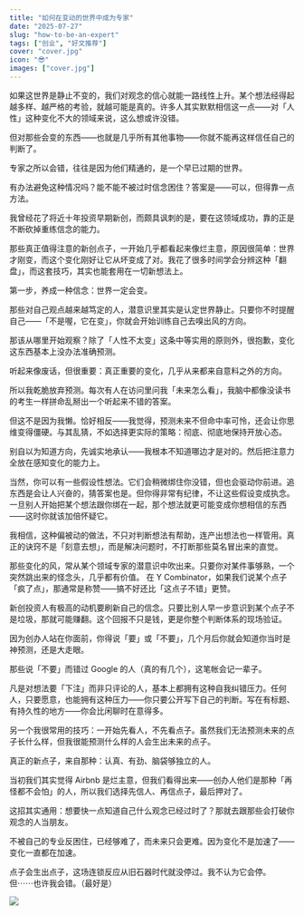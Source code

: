 ```yaml
---
title: "如何在变动的世界中成为专家"
date: "2025-07-27"
slug: "how-to-be-an-expert"
tags: ["创业", "好文推荐"]
cover: "cover.jpg"
icon: "😎"
images: ["cover.jpg"]
---
```

如果这世界是静止不变的，我们对观念的信心就能一路线性上升。某个想法经得起越多样、越严格的考验，就越可能是真的。许多人其实默默相信这一点——对「人性」这种变化不大的领域来说，这么想或许没错。



但对那些会变的东西——也就是几乎所有其他事物——你就不能再这样信任自己的判断了。



专家之所以会错，往往是因为他们精通的，是一个早已过期的世界。



有办法避免这种情况吗？能不能不被过时信念困住？答案是——可以，但得靠一点方法。



我曾经花了将近十年投资早期新创，而颇具讽刺的是，要在这领域成功，靠的正是不断砍掉重练信念的能力。



那些真正值得注意的新创点子，一开始几乎都看起来像烂主意，原因很简单：世界才刚变，而这个变化刚好让它从坏变成了对。我花了很多时间学会分辨这种「翻盘」，而这套技巧，其实也能套用在一切新想法上。



第一步，养成一种信念：世界一定会变。



那些对自己观点越来越笃定的人，潜意识里其实是认定世界静止。只要你不时提醒自己——「不是喔，它在变」，你就会开始训练自己去嗅出风的方向。



那该从哪里开始观察？除了「人性不太变」这条中等实用的原则外，很抱歉，变化这东西基本上没办法准确预测。



听起来像废话，但很重要：真正重要的变化，几乎从来都来自意料之外的方向。



所以我乾脆放弃预测。每次有人在访问里问我「未来怎么看」，我脑中都像没读书的考生一样拼命乱掰出一个听起来不错的答案。



但这不是因为我懒。恰好相反——我觉得，预测未来不但命中率可怜，还会让你思维变得僵硬。与其乱猜，不如选择更实际的策略：彻底、彻底地保持开放心态。



别自以为知道方向，先诚实地承认——我根本不知道哪边才是对的。然后把注意力全放在感知变化的能力上。



当然，你可以有一些假设性想法。它们会稍微绑住你没错，但也会驱动你前进。追东西是会让人兴奋的，猜答案也是。但你得非常有纪律，不让这些假设变成执念。
一旦别人开始把某个想法跟你绑在一起，那个想法就更可能变成你想相信的东西——这时你就该加倍怀疑它。



我相信，这种偏被动的做法，不只对判断想法有帮助，连产出想法也一样管用。真正的诀窍不是「刻意去想」，而是解决问题时，不打断那些莫名冒出来的直觉。



那些变化的风，常从某个领域专家的潜意识中吹出来。只要你对某件事够熟，一个突然跳出来的怪念头，几乎都有价值。
在 Y Combinator，如果我们说某个点子「疯了点」，那通常是称赞——搞不好还比「这点子不错」更赞。



新创投资人有极高的动机要刷新自己的信念。只要比别人早一步意识到某个点子不是垃圾，那就可能赚翻。这个回报不只是钱，更是你整个判断体系的现场验证。



因为创办人站在你面前，你得说「要」或「不要」，几个月后你就会知道你当时是神预测，还是大走眼。



那些说「不要」而错过 Google 的人（真的有几个），这笔帐会记一辈子。



凡是对想法要「下注」而非只评论的人，基本上都拥有这种自我纠错压力。任何人，只要愿意，也能拥有这种压力——你只要公开写下自己的判断。写在有标题、有持久性的地方——你会比闲聊时在意得多。



另一个我很常用的技巧：一开始先看人，不先看点子。虽然我们无法预测未来的点子长什么样，但我很能预测什么样的人会生出未来的点子。



真正的新点子，来自那种：认真、有劲、脑袋够独立的人。



当初我们其实觉得 Airbnb 是烂主意，但我们看得出来——创办人他们是那种「再怪都不会怕」的人，所以我们选择先信人、再信点子，最后押对了。



这招其实通用：想要快一点知道自己什么观念已经过时了？那就去跟那些会打破你观念的人当朋友。



不被自己的专业反困住，已经够难了，而未来只会更难。因为变化不是加速了——变化一直都在加速。



点子会生出点子，这场连锁反应从旧石器时代就没停过。我不认为它会停。
但⋯⋯也许我会错。（最好是）




![](https://prod-files-secure.s3.us-west-2.amazonaws.com/112d0858-5090-4d34-a606-b75eb8d65fd2/46476355-9cf3-4e99-9b7a-3531bc426380/1000202064.png?X-Amz-Algorithm=AWS4-HMAC-SHA256&X-Amz-Content-Sha256=UNSIGNED-PAYLOAD&X-Amz-Credential=ASIAZI2LB4665V4CZAZM%2F20250811%2Fus-west-2%2Fs3%2Faws4_request&X-Amz-Date=20250811T111313Z&X-Amz-Expires=3600&X-Amz-Security-Token=IQoJb3JpZ2luX2VjELP%2F%2F%2F%2F%2F%2F%2F%2F%2F%2FwEaCXVzLXdlc3QtMiJIMEYCIQCQILFhpYT9u47kvuf8LwDkEUVhuN%2BTzTG4M7YuV54agAIhAPO9D1lnS%2Fhq%2Fhn4T6oq0Lz9tZSJJZ2pM8VmT0fLXhsVKogECOv%2F%2F%2F%2F%2F%2F%2F%2F%2F%2FwEQABoMNjM3NDIzMTgzODA1Igw%2B4Vm2hQ%2FBMPH3g4sq3AM9GdfcUuOSdwc3fvNda2zXkA%2F%2FM4f1xgNc7YhSUne%2FnZ%2FdM8QdUkoJyXLZ%2BwkiwLGOaaFfAZ%2B6POmdEuWk%2BQtB5v1cym4eEcz31HQGvN5tJciHMEQHY%2BKFrmUjvN5AIxtsGx%2FqPUMeWuZc%2BUfkAShGHCVYja%2BdScm8OXNrvuN6F%2BuPHZXkyYmdltyM1RlpL%2F%2B6cKCWvTfeDYLRCpGgxkiXfbVEWoA76WBo3cTjzqgu%2BwH%2FSVPd%2FHkXO5pkHEO3gFU4i1WjtRKwSTjDWRau3NPjG8XUTBY4ZBzaR%2FSnSL9GsufUEJqc39oF3ChNuYsYVTSa6%2BiF7%2BvYf5geFWLIewfO%2BuS2JZeh4uTB1vCKmBm3tADz7bowu2LgJ98fhtw1DB3KJx%2BAtyf87rFHJ4QWNLZMitiawUY8pPDrpG8UVEieGGmTCcm7f%2FCS3r0puG%2FrjZGRbJF4xgNmxnfAEH5ldwwG3iyz9rJIMuE3DvnGVwG8rGbBHOIZ9vhx9NV8up6yZKqo87SkBfUzbO0as6ntni8znRvRMLm4itlQE0QZ39YkYMl38B2moP77DHgNNa2qdkfaeACa2gd2mBf5beE2YczxDoDsuLKvlu8tgIje96dZByMpmG5W1MqIkrnW4TCziefEBjqkAX4E3cXxgn7QN7R8dOltTCxZ7JCiGmftRWgOIjYFj%2FdsF5pc%2F6nF09kiF0hfo60yVNRg9ZZhHe76CeC0Nr8mV8RGrCqBZVqQ6yKdAaWd9BfqA3n%2FK3HHTkTWBfvGOADCjJAIXxqojB%2FOuQ4klD6RCHFE7wqs5m2y7d%2BsyywMJbsTl8cnLI7irDOkhy9qHghnbeTfNj08zNlpR7uOeJ984bQklmc0&X-Amz-Signature=798b36ace34ed461309edee66360cd3e5c6ef13f9264dec13f0b5953992a55ae&X-Amz-SignedHeaders=host&x-amz-checksum-mode=ENABLED&x-id=GetObject)

